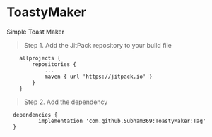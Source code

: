 # ToastyMaker
Simple Toast Maker
> Step 1. Add the JitPack repository to your build file
```
	allprojects {
		repositories {
			...
			maven { url 'https://jitpack.io' }
		}
	}
  ```
  >Step 2. Add the dependency
  ```
  	dependencies {
	        implementation 'com.github.Subham369:ToastyMaker:Tag'
	}
  ```
